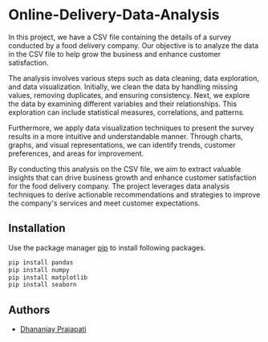 
# Online-Delivery-Data-Analysis

In this project, we have a CSV file containing the details of a survey conducted by a food delivery company. Our objective is to analyze the data in the CSV file to help grow the business and enhance customer satisfaction.

The analysis involves various steps such as data cleaning, data exploration, and data visualization. Initially, we clean the data by handling missing values, removing duplicates, and ensuring consistency. Next, we explore the data by examining different variables and their relationships. This exploration can include statistical measures, correlations, and patterns.

Furthermore, we apply data visualization techniques to present the survey results in a more intuitive and understandable manner. Through charts, graphs, and visual representations, we can identify trends, customer preferences, and areas for improvement.

By conducting this analysis on the CSV file, we aim to extract valuable insights that can drive business growth and enhance customer satisfaction for the food delivery company. The project leverages data analysis techniques to derive actionable recommendations and strategies to improve the company's services and meet customer expectations.
## Installation

Use the package manager [pip](https://pip.pypa.io/en/stable/) to install following packages.

```bash
pip install pandas
pip install numpy
pip install matplotlib
pip install seaborn
```
## Authors
- [Dhananjay Prajapati](https://www.linkedin.com/in/dhananjay-prajapati-35a1941b0)
